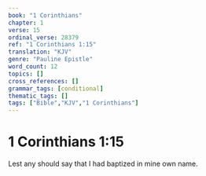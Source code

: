 ```yaml
---
book: "1 Corinthians"
chapter: 1
verse: 15
ordinal_verse: 28379
ref: "1 Corinthians 1:15"
translation: "KJV"
genre: "Pauline Epistle"
word_count: 12
topics: []
cross_references: []
grammar_tags: [conditional]
thematic_tags: []
tags: ["Bible","KJV","1 Corinthians"]
---
```


# 1 Corinthians 1:15

Lest any should say that I had baptized in mine own name.
